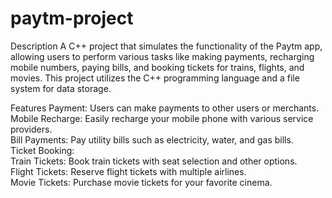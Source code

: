 # paytm-project
Description
A C++ project that simulates the functionality of the Paytm app, allowing users to perform various tasks like making payments, recharging mobile numbers, paying bills, and booking tickets for trains, flights, and movies. This project utilizes the C++ programming language and a file system for data storage.

Features
Payment: Users can make payments to other users or merchants.<br>
Mobile Recharge: Easily recharge your mobile phone with various service providers.<br>
Bill Payments: Pay utility bills such as electricity, water, and gas bills.<br>
Ticket Booking:<br>
Train Tickets: Book train tickets with seat selection and other options.<br>
Flight Tickets: Reserve flight tickets with multiple airlines.<br>
Movie Tickets: Purchase movie tickets for your favorite cinema.<br>
